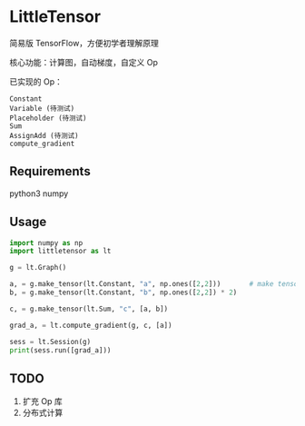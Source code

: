 # LittleTensor

简易版 TensorFlow，方便初学者理解原理

核心功能：计算图，自动梯度，自定义 Op

已实现的 Op：

```
Constant
Variable (待测试)
Placeholder (待测试)
Sum
AssignAdd (待测试)
compute_gradient
```

## Requirements

python3
numpy

## Usage

``` python
import numpy as np
import littletensor as lt

g = lt.Graph()

a, = g.make_tensor(lt.Constant, "a", np.ones([2,2]))       # make tensor 会返回列表，所以要加逗号
b, = g.make_tensor(lt.Constant, "b", np.ones([2,2]) * 2)

c, = g.make_tensor(lt.Sum, "c", [a, b])

grad_a, = lt.compute_gradient(g, c, [a])

sess = lt.Session(g)
print(sess.run([grad_a]))
```

## TODO

1. 扩充 Op 库
2. 分布式计算